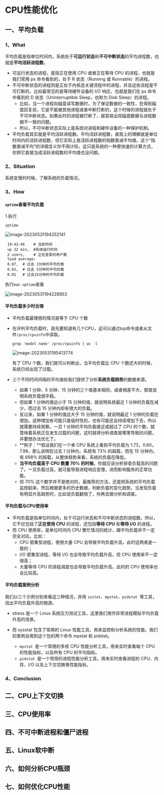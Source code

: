 # CPU性能优化

## 一、平均负载

### 1、What

平均负载是指单位时间内，系统处于**可运行状态**和**不可中断状态**的平均进程数，也就是**平均活跃进程数**。

- 可运行状态的进程，是指正在使用 CPU 或者正在等待 CPU 的进程，也就是我们常用 ps 命令看到的，处于 R 状态（Running 或 Runnable）的进程。
- 不可中断状态的进程则是正处于内核态关键流程中的进程，并且这些流程是不可打断的，比如最常见的是等待硬件设备的 I/O 响应，也就是我们在 ps 命令中看到的 D 状态（Uninterruptible Sleep，也称为 Disk Sleep）的进程。
  - 比如，当一个进程向磁盘读写数据时，为了保证数据的一致性，在得到磁盘回复前，它是不能被其他进程或者中断打断的，这个时候的进程就处于不可中断状态。如果此时的进程被打断了，就容易出现磁盘数据与进程数据不一致的问题。
  - 所以，不可中断状态实际上是系统对进程和硬件设备的一种保护机制。
- 平均负载其实就是平均活跃进程数。平均活跃进程数，直观上的理解就是单位时间内的活跃进程数，但它实际上是活跃进程数的指数衰减平均值。这个“指数衰减平均”的详细含义你不用计较，这只是系统的一种更快速的计算方式，你把它直接当成活跃进程数的平均值也没问题。

### 2、Situation

系统变慢的时候，了解系统的负载情况。

### 3、How

#### `uptime`查看平均负载

1.执行

```shell
uptime
```

 ![image-20230531194252141](https://pic-1304959529.cos.ap-guangzhou.myqcloud.com/DB/image-20230531194252141.png)

```shell
 19:42:46    # 当前时间
 up 22 min,  #系统运行时间
 2 users,    # 正在登录的用户数
 load average: 
 0.07,  # 过去 1分钟的平均负载
 0.02,  # 过去 5分钟的平均负载
 0.01   # 过去15分钟的平均负载

```

执行`man uptime`查看

![image-20230531194228953](https://pic-1304959529.cos.ap-guangzhou.myqcloud.com/DB/image-20230531194228953.png)

#### 平均负载多少时合理

- 平均负载最理想的情况是等于 CPU 个数

- 在评判平均负载时，首先要知道有几个CPU，这可以通过top命令或者从文件`/proc/cpuinfo`中读取。

  ```shell
  grep 'model name' /proc/cpuinfo | wc -l
  ```

   ![image-20230531195413774](https://pic-1304959529.cos.ap-guangzhou.myqcloud.com/DB/image-20230531195413774.png)

  有了 CPU 个数，我们就可以判断出，当平均负载比 CPU 个数还大的时候，系统已经出现了过载。

- 三个不同时间间隔的平均值给我们提供了分析**系统负载趋势**的数据来源。

  - 如果 1 分钟、5 分钟、15 分钟的三个值基本相同，或者相差不大，那就说明系统负载很平稳。
  - 但如果 1 分钟的值远小于 15 分钟的值，就说明系统最近 1 分钟的负载在减少，而过去 15 分钟内却有很大的负载。
  - 反过来，如果 1 分钟的值远大于 15 分钟的值，就说明最近 1 分钟的负载在增加，这种增加有可能只是临时性的，也有可能还会持续增加下去，所以就需要持续观察。一旦 1 分钟的平均负载接近或超过了 CPU 的个数，就意味着系统正在发生过载的问题，这时就得分析调查是哪里导致的问题，并要想办法优化了。
  - **例子：**假设我们在一个单 CPU 系统上看到平均负载为 1.73，0.60，7.98，那么说明在过去 1 分钟内，系统有 73% 的超载，而在 15 分钟内，有 698% 的超载，从整体趋势来看，系统的负载在降低。
  - **当平均负载高于 CPU 数量 70% 的时候**，你就应该分析排查负载高的问题了。一旦负载过高，就可能导致进程响应变慢，进而影响服务的正常功能。
  - 但 70% 这个数字并不是绝对的，最推荐的方法，还是把系统的平均负载监控起来，然后根据更多的历史数据，判断负载的变化趋势。当发现负载有明显升高趋势时，比如说负载翻倍了，你再去做分析和调查。



#### 平均负载与CPU使用率

- 平均负载是指单位时间内，处于可运行状态和不可中断状态的进程数。所以，它不仅包括了**正在使用 CPU** 的进程，还包括**等待 CPU** 和**等待 I/O** 的进程。
- 而 CPU 使用率，是单位时间内 CPU 繁忙情况的统计，跟平均负载并不一定完全对应。比如：
  - CPU 密集型进程，使用大量 CPU 会导致平均负载升高，此时这两者是一致的；
  - I/O 密集型进程，等待 I/O 也会导致平均负载升高，但 CPU 使用率不一定很高；
  - 大量等待 CPU 的进程调度也会导致平均负载升高，此时的 CPU 使用率也会比较高。

#### 平均负载案例分析

我们以三个示例分别来看这三种情况，并用 `iostat`、`mpstat`、`pidstat `等工具，找出平均负载升高的根源。

- stress 是一个 Linux 系统压力测试工具，这里我们用作异常进程模拟平均负载升高的场景。

- 而 sysstat 包含了常用的 Linux 性能工具，用来监控和分析系统的性能。我们的案例会用到这个包的两个命令 mpstat 和 pidstat。

  - `mpstat `是一个常用的多核 CPU 性能分析工具，用来实时查看每个 CPU 的性能指标，以及所有 CPU 的平均指标。
  - `pidstat `是一个常用的进程性能分析工具，用来实时查看进程的 CPU、内存、I/O 以及上下文切换等性能指标。

  

### 4、Conclusion

## 二、CPU上下文切换





## 三、CPU使用率



## 四、不可中断进程和僵尸进程



## 五、Linux软中断



## 六、如何分析CPU瓶颈



## 七、如何优化CPU性能

